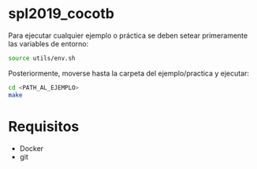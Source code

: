 # spl2019_cocotb

Para ejecutar cualquier ejemplo o práctica se deben setear
primeramente las variables de entorno:

```bash
source utils/env.sh
```

Posteriormente, moverse hasta la carpeta del ejemplo/practica
y ejecutar:

```bash
cd <PATH_AL_EJEMPLO>
make
```


# Requisitos

* Docker
* git
